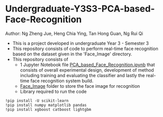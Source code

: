 # Undergraduate-Y3S3-PCA-based-Face-Recognition
Author: Ng Zheng Jue, Heng Chia Ying, Tan Hong Guan, Ng Rui Qi

* This is a project developed in undergraduate Year 3 - Semester 3
* This repository consists of code to perform real-time face recognition based on the dataset given in the 'Face_Image' directory.
* This repository consists of
  * 1 Jupyter Notebook file [PCA_based_Face_Recognition.ipynb](https://github.com/xinjue37/Undergraduate-Y3S3-PCA-based-Face-Recognition/blob/main/PCA_based_Face_Recognition.ipynb) that consists of overall experimental design, development of method including training and evaluating the classifier and lastly the real-time face recognition system build.
  * [Face_Image](https://github.com/xinjue37/Undergraduate-Y3S3-PCA-based-Face-Recognition/tree/main/Face_Image) folder to store the face image for recognition
  * Library required to run the code
```
!pip install -U scikit-learn
!pip install numpy matplotlib pandas
!pip install xgboost catboost lightgbm
```
